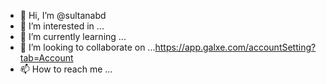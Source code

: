 - 👋 Hi, I’m @sultanabd
- 👀 I’m interested in ...
- 🌱 I’m currently learning ...
- 💞️ I’m looking to collaborate on ...https://app.galxe.com/accountSetting?tab=Account
- 📫 How to reach me ...

<!---
sohelbd7/sohelbd7 is a ✨ special ✨ repository because its `README.md` (this file) appears on your GitHub profile.
You can click the Preview link to take a look at your changes.
--->
